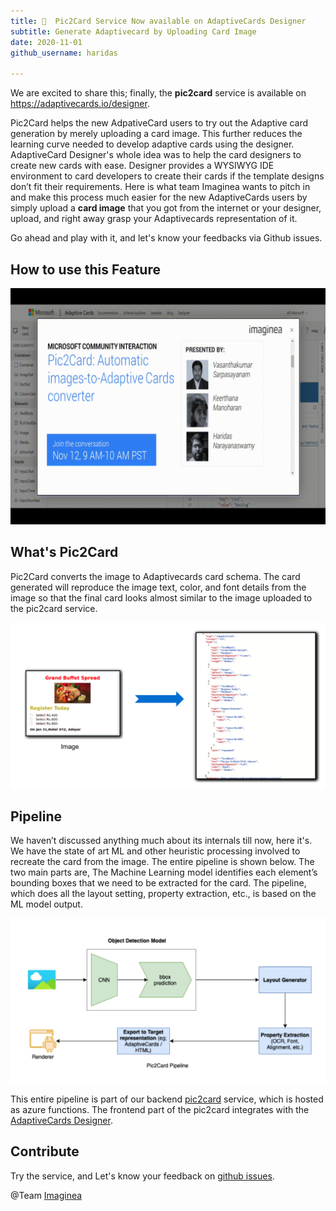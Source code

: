 ```yaml
---
title: 🎉  Pic2Card Service Now available on AdaptiveCards Designer
subtitle: Generate Adaptivecard by Uploading Card Image
date: 2020-11-01
github_username: haridas

---
```


We are excited to share this; finally, the **pic2card** service is available on https://adaptivecards.io/designer.

Pic2Card helps the new AdpativeCard users to try out the Adaptive card generation by merely uploading a card image. This further reduces the learning curve needed to develop adaptive cards using the designer. AdaptiveCard Designer's whole idea was to help the card designers to create new cards with ease. Designer provides a WYSIWYG IDE environment to card developers to create their cards if the template designs don’t fit their requirements. Here is what team Imaginea wants to pitch in and make this process much easier for the new AdaptiveCards users by simply upload a **card image** that you got from the internet or your designer, upload, and right away grasp your Adaptivecards representation of it.

Go ahead and play with it, and let's know your feedbacks via Github issues.

## How to use this Feature

![Pic2Card](Pic2Card/pic2card.gif)

## What's Pic2Card

Pic2Card converts the image to Adaptivecards card schema. The card generated will reproduce the image text, color, and font details from the image so that the final card looks almost similar to the image uploaded to the pic2card service.

![what-is-pic2card](Pic2Card/whatispic2card.png)

## Pipeline

We haven’t discussed anything much about its internals till now, here it's. We have the state of art ML and other heuristic processing involved to recreate the card from the image. The entire pipeline is shown below. The two main parts are,
The Machine Learning model identifies each element’s bounding boxes that we need to be extracted for the card.
The pipeline, which does all the layout setting, property extraction, etc., is based on the ML model output.

![pic2card-pipeline](Pic2Card/pic2card_pipeline.png)


This entire pipeline is part of our backend [pic2card](https://github.com/microsoft/AdaptiveCards/tree/main/source/pic2card) service, which is hosted as azure functions. The frontend part of the pic2card integrates with the [AdaptiveCards Designer](https://github.com/microsoft/AdaptiveCards/tree/main/source/nodejs/adaptivecards-designer).

## Contribute

Try the service, and Let's know your feedback on [github issues](https://github.com/microsoft/AdaptiveCards/issues).

@Team [Imaginea](https://www.imaginea.com/)
